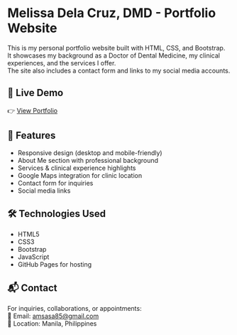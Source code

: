 # Melissa Dela Cruz, DMD - Portfolio Website

This is my personal portfolio website built with HTML, CSS, and Bootstrap.  
It showcases my background as a Doctor of Dental Medicine, my clinical experiences, and the services I offer.  
The site also includes a contact form and links to my social media accounts.  

## 🔗 Live Demo
👉 [View Portfolio](https://sasaDMD31.github.io/MelissaDelaCruz_DMD-Portfolio/)  

## 📌 Features
- Responsive design (desktop and mobile-friendly)  
- About Me section with professional background  
- Services & clinical experience highlights  
- Google Maps integration for clinic location  
- Contact form for inquiries  
- Social media links  

## 🛠️ Technologies Used
- HTML5  
- CSS3  
- Bootstrap  
- JavaScript  
- GitHub Pages for hosting  

## 📬 Contact
For inquiries, collaborations, or appointments:  
📧 Email: amsasa85@gmail.com  
📍 Location: Manila, Philippines  
